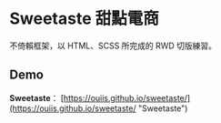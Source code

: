 # Sweetaste 甜點電商

不倚賴框架，以 HTML、SCSS 所完成的 RWD 切版練習。

## Demo

**Sweetaste**：
[https://ouiis.github.io/sweetaste/](https://ouiis.github.io/sweetaste/ "Sweetaste")
